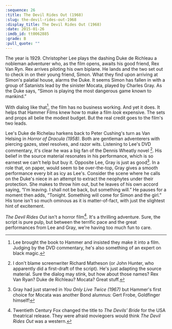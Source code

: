 ```yaml
---
:sequence: 26
:title: The Devil Rides Out (1968)
:slug: the-devil-rides-out-1968
:display_title: The Devil Rides Out (1968)
:date: 2015-01-26
:imdb_id: tt0062885
:grade: B
:pull_quote: ""
---
```

The year is 1929. Christopher Lee plays the dashing Duke de Richleau a nobleman adventurer who, as the film opens, awaits his good friend, Rex Van Ryn. Rex arrives piloting his own biplane. He lands and the two set out to check in on their young friend, Simon. What they find upon arriving at Simon's palatial house, alarms the Duke. It seems Simon has fallen in with a group of Satanists lead by the sinister Mocata, played by Charles Gray. As the Duke says, “Simon is playing the most dangerous game known to mankind.”

With dialog like that[^1], the film has no business working. And yet it does. It helps that Hammer Films knew how to make a film _look_ expensive. The sets and props all belie the modest budget. But the real credit goes to the film's two leads.

Lee's Duke de Richelau harkens back to Peter Cushing's turn as Van Helsing in _Horror of Dracula (1958)_. Both are gentleman adventerers with piercing gazes, steel resolves, and razor wits. Listening to Lee's DVD commentary, it's clear he was a big fan of the Dennis Wheatly novel [^2]. His belief in the source material resonates in his performance, which is so earnest we can't help but buy it.
Opposite Lee, Gray is just as good[^3]. In a role that, on paper, would seem to be over-the-top, Gray gives a smooth performance every bit as icy as Lee's. Consider the scene where he calls on the Duke's niece in an attempt to extract the neophytes under their protection. She makes to throw him out, but he leaves of his own accord saying, “I'm leaving. I shall not be back, but something will.” He pauses for a moment then adds, “Tonight. Something will come for Simon and the girl.” His tone isn't so much ominous as it is matter-of-fact, with just the slightest hint of excitement.

_The Devil Rides Out_ isn't a horror film[^4]. It's a thrilling adventure. Sure, the script is pure pulp, but between the terrific pace and the great performances from Lee and Gray, we're having too much fun to care.

[^1]: Lee brought the book to Hammer and insisted they make it into a film. Judging by the DVD commentary, he's also something of an expert on black magic.

[^2]: I don't blame screenwriter Richard Matheson (or John Hunter, who apparently did a first-draft of the script). He's just adapting the source material. Sure the dialog may stink, but how about those names? Rex Van Ryan? Duke de Richleau? Mocata? Great stuff.

[^3]: Gray had just starred in _You Only Live Twice (1967)_ but Hammer's first choice for Mocata was another Bond alumnus: Gert Frobe, Goldfinger himself!

[^4]: Twentieth Century Fox changed the title to _The Devils’ Bride_ for the USA theatrical release. They were afraid moviegoers would think _The Devil Rides Out_ was a western.
